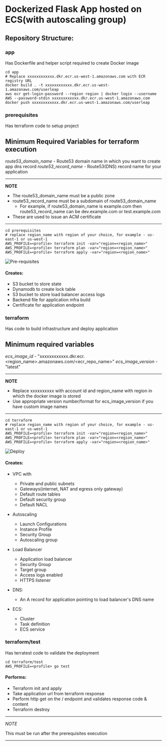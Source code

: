 # Dockerized Flask App hosted on ECS(with autoscaling group)



## Repository Structure:
### app
Has Dockerfile and helper script required to create Docker image
```
cd app
# Replace xxxxxxxxxxxx.dkr.ecr.us-west-1.amazonaws.com with ECR registry URL
docker build . -t xxxxxxxxxxxx.dkr.ecr.us-west-1.amazonaws.com/userleap
aws ecr get-login-password --region region | docker login --username AWS --password-stdin xxxxxxxxxxxx.dkr.ecr.us-west-1.amazonaws.com
docker push xxxxxxxxxxxx.dkr.ecr.us-west-1.amazonaws.com/userleap
```

### prerequisites
Has terraform code to setup project

## Minimum Required Variables for terraform execution

*route53_domain_name* - Route53 domain name in which you want to create app dns record
*route53_record_name* - Route53(DNS) record name for your application

---
**NOTE**

- The route53_domain_name must be a public zone
- route53_record_name must be a subdomain of route53_domain_name
    - For example, if route53_domain_name is example.com then route53_record_name can be dev.example.com or test.example.com
- These are used to issue an ACM certificate 

---

```
cd prerequisites
# replace region_name with region of your choice, for example - us-east-1 or us-west-1
AWS_PROFILE=<profile> terraform init -var="region=<region_name>"
AWS_PROFILE=<profile> terraform plan -var="region=<region_name>"
AWS_PROFILE=<profile> terraform apply -var="region=<region_name>"
```

![Pre-requisites](img/prereq.gif)

#### Creates:
- S3 bucket to store state
- Dynamodb to create lock table
- S3 bucket to store load balancer access logs 
- Backend file for application infra build
- Certificate for application endpoint


### terraform
Has code to build infrastructure and deploy application

## Minimum required variables

*ecs_image_id*      - "xxxxxxxxxxxx.dkr.ecr.<region_name>.amazonaws.com/<ecr_repo_name>"
*ecs_image_version* - "latest"

---
**NOTE**

- Replace xxxxxxxxxx with account id and region_name with region in which the docker image is stored
- Use appropriate version number/format for ecs_image_version if you have custom image names

---

```
cd terraform
# replace region_name with region of your choice, for example - us-east-1 or us-west-1
AWS_PROFILE=<profile> terraform init -var="region=<region_name>"
AWS_PROFILE=<profile> terraform plan -var="region=<region_name>"
AWS_PROFILE=<profile> terraform apply -var="region=<region_name>"
```

![Deploy](img/deploy.gif)

#### Creates: 
- VPC with
  - Private and public subnets
  - Gateways(internet, NAT and egress only gateway)
  - Default route tables
  - Default security group
  - Default NACL

- Autoscaling
  - Launch Configurations
  - Instance Profile
  - Security Group
  - Autoscaling group

- Load Balancer
  - Application load balancer
  - Security Group
  - Target group
  - Access logs enabled
  - HTTPS listener

- DNS:
  - An A record for application pointing to load balancer's DNS name

- ECS:
  - Cluster
  - Task definition
  - ECS service

### terraform/test
Has terratest code to validate the deployment

```
cd terraform/test
AWS_PROFILE=<profile> go test
```

#### Performs: 
- Terraform init and apply
- Take application url from terraform response
- Perform http get on the / endpoint and validates response code & content
- Terraform destroy

---
*NOTE*

This must be run after the prerequisites execution

---
